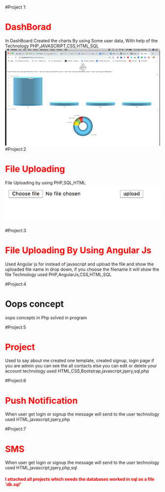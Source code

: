 #Project 1:
<h1 style="color:red">DashBorad</h1>
In DashBoard Created the charts By using Some user data, With help of the Technology PHP,JAVASCRIPT,CSS,HTML,SQL
<img src="image/scr8.png">
#Project:2
<h1 style="color:red">File Uploading</h1>
File Uploading by using PHP,SQL,HTML
<img src="image/scr10.png">

#Project:3
<h1 style="color:red">File Uploading By Using Angular Js</h1>
Used Angular js for instead of javascript and upload the file and show the uploaded file name in drop down, if you choose the filename it will show the file
Technology used
PHP,AngularJs,CSS,HTML,SQL

#Project:4
<h1>Oops concept</h1>
oops concepts in Php solved in program

#Project:5
<h1 style="color:red">Project</h1>
Used to say about me created one template, created signup, login page if you are admin you can see the all contacts else you can edit or delete your account
technology used
HTML,CSS,Bootstrap,javascript,jqery,sql,php

#Project:6
<h1 style="color:red">Push Notification</h1>
When user get login or signup the message will send to the user 
technology used
HTML,javascript,jqery,php

#Project:7
<h1 style="color:red">SMS</h1>
When user get login or signup the message will send to the user 
technology used
HTML,javascript,jqery,php,sql


<h4 style="color:red">I attached all projects which needs the databases worked in sql as a file <i>'db.sql'</i>
